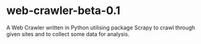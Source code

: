# web-crawler-beta-0.1
A Web Crawler written in Python utilising package Scrapy to crawl through given sites and to collect some data for analysis.

